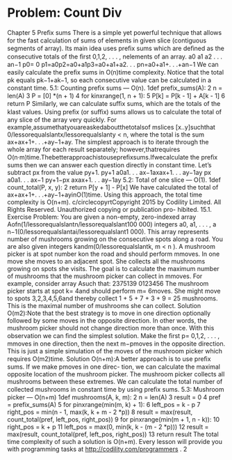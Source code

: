 # Problem: Count Div

Chapter 5
Preﬁx sums
There is a simple yet powerful technique that allows for the fast calculation of sums of
elements in given slice (contiguous segments of array). Its main idea uses preﬁx sums which
are deﬁned as the consecutive totals of the ﬁrst 0,1,2, . . . , nelements of an array.
a0 a1 a2 . . . an−1
p0= 0 p1=a0p2=a0+a1p3=a0+a1+a2. . . pn=a0+a1+. . .+an−1
We can easily calculate the preﬁx sums in O(n)time complexity. Notice that the total pk
equals pk−1+ak−1, so each consecutive value can be calculated in a constant time.
5.1: Counting preﬁx sums — O(n).
1def prefix_sums(A):
2 n = len(A)
3 P = [0] *(n + 1)
4 for kinxrange(1, n + 1):
5 P[k] = P[k - 1] + A[k - 1]
6 return P
Similarly, we can calculate suﬃx sums, which are the totals of the klast values. Using preﬁx
(or suﬃx) sums allows us to calculate the total of any slice of the array very quickly. For
example,assumethatyouareaskedaboutthetotalsof mslices [x..y]suchthat 0/lessorequalslantx/lessorequalslanty < n,
where the total is the sum ax+ax+1+. . .+ay−1+ay.
The simplest approach is to iterate through the whole array for each result separately;
however,thatrequires O(n·m)time.Thebetterapproachistousepreﬁxsums.Ifwecalculate
the preﬁx sums then we can answer each question directly in constant time. Let’s subtract px
from the value py+1.
py+1 a0a1. . . ax−1axax+1. . . ay−1ay
px a0a1. . . ax−1
py+1−px axax+1. . . ay−1ay
5.2: Total of one slice — O(1).
1def count_total(P, x, y):
2 return P[y + 1] - P[x]
We have calculated the total of ax+ax+1+. . .+ay−1+ayinO(1)time. Using this approach,
the total time complexity is O(n+m).
c/circlecopyrtCopyright 2015 by Codility Limited. All Rights Reserved. Unauthorized copying or publication pro-
hibited.
15.1. Exercise
Problem: You are given a non-empty, zero-indexed array Aofn(1/lessorequalslantn/lessorequalslant100 000) integers
a0, a1, . . . , a n−1(0/lessorequalslantai/lessorequalslant1 000). This array represents number of mushrooms growing on the
consecutive spots along a road. You are also given integers kandm(0/lessorequalslantk, m < n ).
A mushroom picker is at spot number kon the road and should perform mmoves. In
one move she moves to an adjacent spot. She collects all the mushrooms growing on spots
she visits. The goal is to calculate the maximum number of mushrooms that the mushroom
picker can collect in mmoves.
For example, consider array Asuch that:
2375139
0123456
The mushroom picker starts at spot k= 4and should perform m= 6moves. She might
move to spots 3,2,3,4,5,6and thereby collect 1 + 5 + 7 + 3 + 9 = 25 mushrooms. This is the
maximal number of mushrooms she can collect.
Solution O(m2):Note that the best strategy is to move in one direction optionally followed
by some moves in the opposite direction. In other words, the mushroom picker should not
change direction more than once. With this observation we can ﬁnd the simplest solution.
Make the ﬁrst p= 0,1,2, . . . , mmoves in one direction, then the next m−pmoves in the
opposite direction. This is just a simple simulation of the moves of the mushroom picker
which requires O(m2)time.
Solution O(n+m):A better approach is to use preﬁx sums. If we make pmoves in one direc-
tion, we can calculate the maximal opposite location of the mushroom picker. The mushroom
picker collects all mushrooms between these extremes. We can calculate the total number of
collected mushrooms in constant time by using preﬁx sums.
5.3: Mushroom picker — O(n+m)
1def mushrooms(A, k, m):
2 n = len(A)
3 result = 0
4 pref = prefix_sums(A)
5 for pinxrange(min(m, k) + 1):
6 left_pos = k - p
7 right_pos = min(n - 1, max(k, k + m - 2 *p))
8 result = max(result, count_total(pref, left_pos, right_pos))
9 for pinxrange(min(m + 1, n - k)):
10 right_pos = k + p
11 left_pos = max(0, min(k, k - (m - 2 *p)))
12 result = max(result, count_total(pref, left_pos, right_pos))
13 return result
The total time complexity of such a solution is O(n+m).
Every lesson will provide you with programming tasks at http://codility.com/programmers .
2